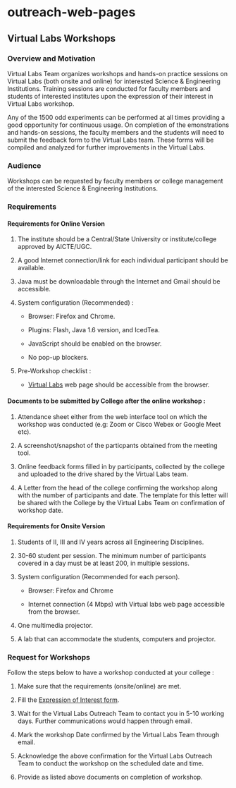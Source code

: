 # outreach-web-pages

## Virtual Labs Workshops
### Overview and Motivation
  Virtual Labs Team organizes workshops and hands-on practice sessions on Virtual Labs (both onsite and online) for interested Science & Engineering Institutions. Training sessions are conducted for faculty members and students of interested institutes upon the expression of their interest in Virtual Labs workshop.
   
  Any of the 1500 odd experiments can be performed at all times providing a good opportunity for continuous usage. On completion of the emonstrations and hands-on sessions, the faculty members and the students will need to submit the feedback form to the Virtual Labs team. These forms will be compiled and analyzed for further improvements in the Virtual Labs.
### Audience
  Workshops can be requested by faculty members or college management of the interested Science & Engineering Institutions.
###  Requirements
#### Requirements for Online Version  

 1. The institute should be a Central/State University or institute/college approved by AICTE/UGC.

 2. A good Internet connection/link for each individual participant should be available. 
    
 3. Java must be downloadable through the Internet and Gmail should be accessible.

 4. System configuration (Recommended) : 
      
     - Browser: Firefox and Chrome.

     - Plugins: Flash, Java 1.6 version, and IcedTea.

     - JavaScript should be enabled on the browser.

     - No pop-up blockers.

  5. Pre-Workshop checklist : 
    
      - [Virtual Labs](https://www.vlab.co.in/)  web page should be accessible from the browser.

#### Documents to be submitted  by College after the online workshop :
   1. Attendance sheet either from the web interface tool on which the workshop was conducted (e.g: Zoom or Cisco Webex or Google Meet etc).
   
   2. A screenshot/snapshot of the particpants obtained from the meeting tool.
   
   3. Online feedback forms filled in by participants, collected by the college and uploaded to the drive shared by the Virtual Labs team.
   
   4. A Letter from the head of the college confirming the workshop along with the number of participants and date. The template for this letter will be shared with the College by the Virtual Labs Team on confirmation of workshop date.
#### Requirements for Onsite Version 
   1. Students of II, III and IV years across all Engineering Disciplines.
   
   2. 30-60 student per session.  The minimum number of participants covered in a day must be at least 200, in multiple sessions.
   
   3. System configuration (Recommended for each person).

      - Browser: Firefox and Chrome

      - Internet connection (4 Mbps) with Virtual labs web page accessible from the browser.
   
   4. One multimedia projector.
   
   5. A lab that can accommodate the students, computers and projector.
### Request for Workshops
Follow the steps below to have a workshop conducted at your college :
   
   1. Make sure that the requirements (onsite/online) are met.

   2. Fill the [Expression of Interest form](https://docs.google.com/forms/d/e/1FAIpQLScvUGaE6ln6JzeIVc2CqTXwac_R69WhzoM5TrW6y99hFB6nbw/viewform?embedded=true).

   3. Wait for the Virtual Labs Outreach Team to contact you in 5-10 working days. Further communications would happen through email.

   4. Mark the workshop Date confirmed by the Virtual Labs Team through email.

   5. Acknowledge the above confirmation for the Virtual Labs Outreach Team to conduct the workshop on the scheduled date and time.
         
   6. Provide as listed above documents on completion of workshop.
 

 
